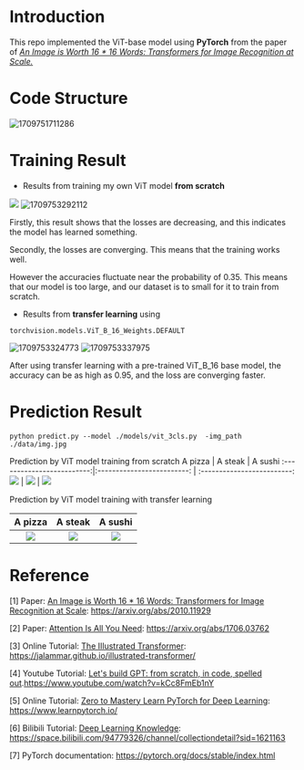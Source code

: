 
# Introduction

This repo implemented the ViT-base model using **PyTorch** from the paper of *[An Image is Worth 16 * 16 Words: Transformers for Image Recognition at Scale.](https://arxiv.org/abs/2010.11929)*

# Code Structure


![1709751711286](https://github.com/GuilinXie/Paper_Replicating/blob/main/vision_transformer/results/vision_transformer.png)


# Training Result

* Results from training my own ViT model **from scratch**

![](https://github.com/GuilinXie/Paper_Replicating/blob/main/vision_transformer/results/result_loss_from_scratch.jpg) ![1709753292112](https://github.com/GuilinXie/Paper_Replicating/blob/main/vision_transformer/results/result_acc_from_scratch.jpg)

Firstly, this result shows that the losses are decreasing, and this indicates the model has learned something.

Secondly, the losses are converging. This means that the training works well.

However the accuracies fluctuate near the probability of 0.35. This means that our model is too large, and our dataset is to small for it to train from scratch.


* Results from  **transfer learning** using

```
torchvision.models.ViT_B_16_Weights.DEFAULT
```

![1709753324773](https://github.com/GuilinXie/Paper_Replicating/blob/main/vision_transformer/results/result_loss_pretrained.jpg)         ![1709753337975](https://github.com/GuilinXie/Paper_Replicating/blob/main/vision_transformer/results/result_acc_pretrained.jpg)

After using transfer learning with a pre-trained ViT_B_16 base model, the accuracy can be as high as 0.95, and the loss are converging faster.

# Prediction Result

```
python predict.py --model ./models/vit_3cls.py  -img_path ./data/img.jpg
```

Prediction by ViT model training from scratch
A pizza            |  A steak |  A sushi 
:-------------------------:|:-------------------------: | :-------------------------:
![](https://github.com/GuilinXie/Paper_Replicating/blob/main/vision_transformer/results/scratch_pizza.png)  |  ![](https://github.com/GuilinXie/Paper_Replicating/blob/main/vision_transformer/results/scratch_steak.png)  |  ![](https://github.com/GuilinXie/Paper_Replicating/blob/main/vision_transformer/results/scratch_sushi.png)

  
Prediction by ViT model training with transfer learning

A pizza            |  A steak |  A sushi 
:-------------------------:|:-------------------------: | :-------------------------:
![](https://github.com/GuilinXie/Paper_Replicating/blob/main/vision_transformer/results/transfer_pizza.png)  |  ![](https://github.com/GuilinXie/Paper_Replicating/blob/main/vision_transformer/results/transfer_steak.png)  |  ![](https://github.com/GuilinXie/Paper_Replicating/blob/main/vision_transformer/results/transfer_sushi.png)



# Reference

[1]	Paper: [An Image is Worth 16 * 16 Words: Transformers for Image Recognition at Scale](https://arxiv.org/abs/2010.11929): https://arxiv.org/abs/2010.11929

[2]    Paper: [Attention Is All You Need](https://arxiv.org/abs/1706.03762): https://arxiv.org/abs/1706.03762

[3]	Online Tutorial: [The IIlustrated Transformer](https://jalammar.github.io/illustrated-transformer/): https://jalammar.github.io/illustrated-transformer/

[4]	Youtube Tutorial: [Let&#39;s build GPT: from scratch, in code, spelled out](https://www.youtube.com/watch?v=kCc8FmEb1nY).https://www.youtube.com/watch?v=kCc8FmEb1nY

[5]    Online Tutorial:  [Zero to Mastery Learn PyTorch for Deep Learning](https://www.learnpytorch.io/): https://www.learnpytorch.io/

[6]	Bilibili Tutorial: [Deep Learning Knowledge](https://space.bilibili.com/94779326/channel/collectiondetail?sid=1621163): https://space.bilibili.com/94779326/channel/collectiondetail?sid=1621163

[7]	PyTorch documentation: https://pytorch.org/docs/stable/index.html
